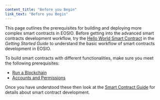 ```yaml
---
content_title: "Before you Begin"
link_text: "Before you Begin"
---
```


This page outlines the prerequisites for building and deploying more complex smart contracts in EOSIO. Before getting into the advanced smart contracts development workflow, try the [Hello World Smart Contract](../../30_getting-started-guide/25_hello-world.md) in the _Getting Started Guide_ to understand the basic workflow of smart contracts development in EOSIO. 

To build smart contracts with different functionalities, make sure you meet the following prerequisites:

* [Run a Blockchain](10_running-a-blockchain.md)
* [Accounts and Permissions](20_accounts-and-permissions.md) 

Once you have understood these then look at the [Smart Contract Guide](../index.md) for details about smart contract development.
